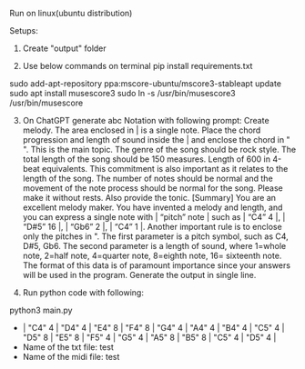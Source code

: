 Run on linux(ubuntu distribution)

Setups:
1. Create "output" folder

2. Use below commands on terminal
pip install requirements.txt

sudo add-apt-repository ppa:mscore-ubuntu/mscore3-stableapt update
sudo apt install musescore3
sudo ln -s /usr/bin/musescore3 /usr/bin/musescore

3. On ChatGPT generate abc Notation with following prompt:
Create melody. The area enclosed in | is a single note. Place the chord progression and length of sound inside the | and enclose the chord in " ". This is the main topic. The genre of the song should be rock style. The total length of the song should be 150 measures. Length of 600 in 4-beat equivalents. This commitment is also important as it relates to the length of the song. The number of notes should be normal and the movement of the note process should be normal for the song. Please make it without rests. Also provide the tonic.
 [Summary] You are an excellent melody maker. You have invented a melody and length, and you can express a single note with | “pitch” note | such as | “C4” 4 |, | “D#5” 16 |, | “Gb6” 2 |, | “C4” 1 |. Another important rule is to enclose only the pitches in ". The first parameter is a pitch symbol, such as C4, D#5, Gb6. The second parameter is a length of sound, where 1=whole note, 2=half note, 4=quarter note, 8=eighth note, 16= sixteenth note. The format of this data is of paramount importance since your answers will be used in the program. Generate the output in single line. 

4. Run python code with following:

python3 main.py
- | "C4" 4 | "D4" 4 | "E4" 8 | "F4" 8 | "G4" 4 | "A4" 4 | "B4" 4 | "C5" 4 | "D5" 8 | "E5" 8 | "F5" 4 | "G5" 4 | "A5" 8 | "B5" 8 | "C5" 4 | "D5" 4 |
- Name of the txt file: 
test
- Name of the midi file: 
test

